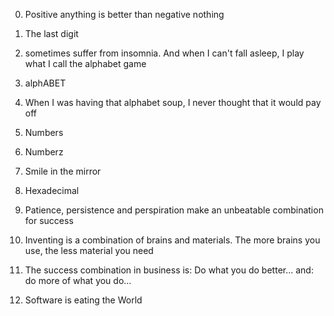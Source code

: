 0. Positive anything is better than negative nothing
1. The last digit
 
4. sometimes suffer from insomnia. And when I can't fall asleep, I play what I call the alphabet game

5. alphABET

6. When I was having that alphabet soup, I never thought that it would pay off

7. Numbers

8. Numberz

9. Smile in the mirror

10. Hexadecimal

11. Patience, persistence and perspiration make an unbeatable combination for success

12. Inventing is a combination of brains and materials. The more brains you use, the less material you need


13. The success combination in business is: Do what you do better... and: do more of what you do...

14. Software is eating the World

